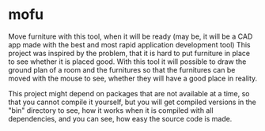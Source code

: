 # mofu
Move furniture with this tool, when it will be ready (may be, it will be a CAD app made with the best and most rapid application development tool)
This project was inspired by the problem, that it is hard to put furniture in place to see whether it is placed good. With this tool it will possible to draw the ground plan of a room and the furnitures so that the furnitures can be moved with the mouse to see, whether they will have a good place in reality.

This project might depend on packages that are not available at a time, so that you cannot compile it yourself, but you will get compiled versions in the "bin" directory to see, how it works when it is compiled with all dependencies, and you can see, how easy the source code is made.
